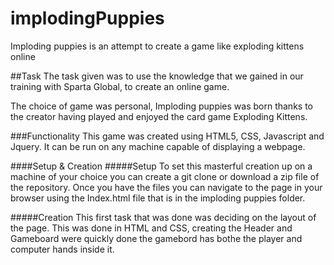 # implodingPuppies
Imploding puppies is an attempt to create a game like exploding kittens online

##Task
The task given was to use the knowledge that we gained in our training with Sparta Global, to create an online game. 

The choice of game was personal, Imploding puppies was born thanks to the creator having played and enjoyed the card game Exploding Kittens. 


###Functionality 
This game was created using HTML5, CSS, Javascript and Jquery. 
It can be run on any machine capable of displaying a webpage. 



####Setup & Creation
#####Setup
To set this masterful creation up on a machine of your choice you can create a git clone or download a zip file of the repository. Once you have the files you can navigate to the page in your browser using the Index.html file that is in the imploding puppies folder.

#####Creation
This first task that was done was deciding on the layout of the page. This was done in HTML and CSS, creating the Header and Gameboard were quickly done the gamebord has bothe the player and computer hands inside it. 